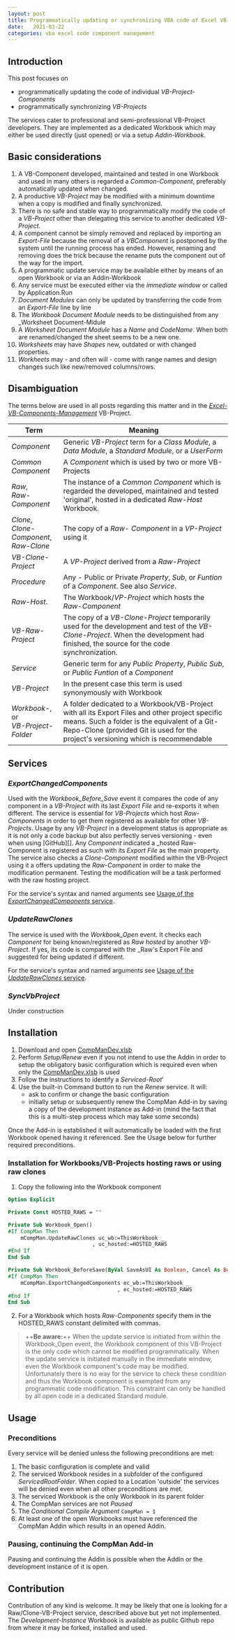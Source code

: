 ```yaml
---
layout: post
title: Programmatically updating or synchronizing VBA code of Excel VB-Project Components
date:   2021-03-22
categories: vba excel code component management
---
```


## Introduction
This post focuses on
 - programmatically updating the code of individual _VB-Project-Components_
 - programmatically synchronizing  _VB-Projects_

The services cater to professional and semi-professional VB-Project developers. They are implemented as a dedicated Workbook which may either be used directly (just opened) or via a setup _Addin-Workbook_.


## Basic considerations
1. A VB-Component developed, maintained and tested in one Workbook and used in many others is regarded a _Common-Component_, preferably automatically updated when changed.
2. A productive _VB-Project_ may be modified with a minimum downtime when a copy is modified and finally synchronized.
3. There is no safe and stable way to programmatically modify the code of a _VB-Project_  other than delegating this service to another dedicated _VB-Project_.
4. A component cannot be simply removed and replaced by importing an _Export-File_ because the removal of a _VBComponent_ is postponed by the system until the running process has ended. However, renaming and removing does the trick because the rename puts the component out of the way for the import.
5. A programmatic update service may be available either by means of an open Workbook or via an Addin-Workbook
6. Any service must be executed either via the _immediate window_ or called by   Application.Run
7. _Document Modules_ can only be updated by transferring the code from an _Export-File_ line by line
8. The _Workbook Document Module_ needs to be distinguished from any _Worksheet Document-Midule
9. A _Worksheet Document Module_ has a _Name_ and _CodeName_. When both are renamed/changed the sheet seems to be a new one.
10. _Worksheets_ may have _Shapes_ new,  outdated or with changed properties.
11. _Workheets_ may - and often will - come with range names and design changes such like new/removed columns/rows.

## Disambiguation
The terms below are used in all posts regarding this matter and in the _[Excel-VB-Components-Management][2]_ VB-Project.


| Term             | Meaning                  |
|------------------|------------------------- |
|_Component_       | Generic _VB-Project_ term for a _Class Module_, a  _Data Module_, a _Standard Module_, or a _UserForm_  |
|_Common Component_| A _Component_ which is used by two or more VB-Projects |
| _Raw_,<br>_Raw-Component_ | The instance of a _Common Component_ which is regarded the developed, maintained and tested 'original', hosted in a dedicated _Raw-Host_ Workbook. |
| _Clone_,<br>_Clone-Component_,<br>_Raw-Clone_ | The copy of a _Raw- Component_ in a _VP-Project_ using it |
|_VB-Clone-Project_ | A _VP-Project_ derived from a _Raw-Project_ |
|_Procedure_     | Any - Public or Private _Property_, _Sub_, or _Funtion_ of a _Component_. See also _Service_.
|_Raw-Host_.     | The Workbook/_VP-Project_ which hosts the _Raw-Component_ |
|_VB-Raw-Project_ | The copy of a _VB-Clone-Project_ temporarily used for the development and test of the _VB-Clone-Project_. When the development had finished, the source for the code synchronization.|
|_Service_       | Generic term for any _Public Property_, _Public Sub_, or _Public Funtion_ of a _Component_ |
|_VB-Project_     | In the present case this term is used synonymously with Workbook |
| _Workbook-_, or<br>_VB-Project-Folder_ | A folder dedicated to a Workbook/VB-Project with all its Export Files and other project specific means. Such a folder is the equivalent of a Git-Repo-Clone (provided Git is used for the project's versioning which is recommendable |


## Services
### _ExportChangedComponents_
Used with the _Workbook_Before_Save_ event it compares the code of any component in a _VB-Project_ with its last _Export File_ and re-exports it when different. The service is essential for _VB-Projects_ which host _Raw-Components_ in order to get them registered as available for other _VB-Projects_. Usage by any _VB-Project_ in a development status is appropriate as it is not only a code backup but also perfectly serves versioning - even when using [GitHub][]. Any _Component_ indicated a _hosted Raw-Component is registered as such with its _Export File_ as the main property.<br>
The service also checks a _Clone-Component_ modified within the VB-Project using it a offers updating the _Raw-Component_ in order to make the modification permanent. Testing the modification will be a task performed with the raw hosting project.

For the service's syntax and named arguments see [Usage of the _ExportChangedComponents_ service](#usage-of-the-exportchangedcomponents-service).

### _UpdateRawClones_
The service is used with the _Workbook\_Open_ event. It checks each _Component_ for being known/registered as _Raw_  _hosted_ by another _VB-Project_. If yes, its code is compared with the _Raw's Export File and suggested for being updated if different.

For the service's syntax and named arguments see [Usage of the  _UpdateRawClones_ service](#usage-of-the-updaterawclones-service).

### _SyncVbProject_
Under construction

## Installation
1. Download and open [CompManDev.xlsb][1]
2. Perform _Setup/Renew_ even if you not intend to use the Addin in order to setup the obligatory basic configuration which is required even when only the [CompManDev.xlsb][1] is used  
3. Follow the instructions to identify a _Serviced-Root_'
4. Use the built-in Command button to run the _Renew_ service. It will:
   - ask to confirm or change the basic configuration
   - initially setup or subsequently renew the CompMan Add-in by saving a copy  of the development instance as Add-in (mind the fact that this is a multi-step process which may take some seconds)

Once the Add-in is established it will automatically be loaded with the first Workbook opened having it referenced. See the Usage below for further required preconditions.

### Installation for Workbooks/VB-Projects hosting raws or using raw clones
1. Copy the following into the Workbook component
```vb
Option Explicit

Private Const HOSTED_RAWS = ""

Private Sub Workbook_Open()
#If CompMan Then
    mCompMan.UpdateRawClones uc_wb:=ThisWorkbook _
                           , uc_hosted:=HOSTED_RAWS
#End If
End Sub

Private Sub Workbook_BeforeSave(ByVal SaveAsUI As Boolean, Cancel As Boolean)
#If CompMan Then
    mCompMan.ExportChangedComponents ec_wb:=ThisWorkbook _
                                   , ec_hosted:=HOSTED_RAWS
#End If
End Sub
```
2. For a Workbook which hosts _Raw-Components_ specify them in the HOSTED_RAWS constant delimited with commas.

> ++**Be aware:**++ When the update service is initiated from within the Workbook_Open event, the Workbook component of this  VB-Project is the only code which cannot be modified programmatically. When the update service is initiated manually in the immediate window, even the Workbook component's code may be modified. Unfortunately there is no way for the service to check these condition and thus the Workbook component is exempted from any programmatic code modification. This constraint can only be handled by all open code in a dedicated Standard module.

## Usage
### Preconditions
Every service will be denied unless the following preconditions are met:
1. The basic configuration is complete and valid
3. The serviced Workbook resides in a subfolder of the configured _ServicedRootFolder_. When copied to a Location 'outside' the services will be denied even when all other preconditions are met.
4. The serviced Workbook is the only Workbook in its parent folder
5. The CompMan services are not _Paused_
4. The _Conditional Compile Argument_ `CompMan = 1`
5. At least one of the open Workbooks must have referenced the CompMan Addin which results in an opened Addin.

### Pausing, continuing the CompMan Add-in
Pausing and continuing the Addin is possible when the Addin or the development instance of it is open.

  
## Contribution
Contribution of any kind is welcome. It may be likely that one is looking for a Raw/Clone-VB-Project service, described above but yet not implemented. The _Development-Instance_ Workbook is available as public Github repo from where it may be forked, installed and used.


[1]:https://gitcdn.link/repo/warbe-maker/VBA-Components-Management-Services/master/CompManDev.xlsb
[2]:https://GitHub.com/warbe-maker/VBA-Components-Management-Services